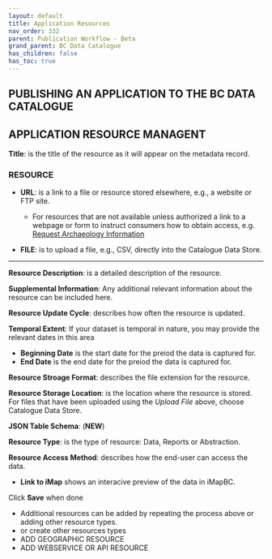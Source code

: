 ```yaml
---
layout: default
title: Application Resources
nav_order: 332
parent: Publication Workflow - Beta
grand_parent: BC Data Catalogue
has_children: false
has_toc: true
---
```


## PUBLISHING AN APPLICATION TO THE BC DATA CATALOGUE

## APPLICATION RESOURCE MANAGENT

**Title**: is the title of the resource as it will appear on the metadata record. 

### RESOURCE

+ **URL**: is a link to a file or resource stored elsewhere, e.g., a website or FTP site.
    - For resources that are not available unless authorized a link to a webpage or form to instruct consumers how to obtain access, e.g. [Request Archaeology Information](https://catalogue.data.gov.bc.ca/dataset/a6d58d20-8e19-46ba-b5a0-f02e436fa765/resource/cbbd35ea-8ddb-4cb4-b717-d897e5303dc3)

+ **FILE**: is to upload a file, e.g., CSV, directly into the Catalogue Data Store.

---------------

**Resource Description**: is a detailed description of the resource.

**Supplemental Information**: Any additional relevant information about the resource can be included here.

**Resource Update Cycle**: describes how often the resource is updated.

**Temporal Extent**:
If your dataset is temporal in nature, you may provide the relevant dates in this area
+ **Beginning Date** is the start date for the preiod the data is captured for.
+ **End Date** is the end date for the preiod the data is captured for. 

**Resource Stroage Format**: describes the file extension for the resource.

**Resource Storage Location**: is the location where the resource is stored. For files that have been uploaded using the _Upload File_ above, choose Catalogue Data Store.

**JSON Table Schema**: (**NEW**)

**Resource Type**: is the type of resource: Data, Reports or Abstraction.

**Resource Access Method**: describes how the end-user can access the data.

+ **Link to iMap** shows an interacive preview of the data in iMapBC.

Click **Save** when done

+ Additional resources can be added by repeating the process above or adding other resource types.
+ or create other resources types
+  ADD GEOGRAPHIC RESOURCE
+  ADD WEBSERVICE OR API RESOURCE
